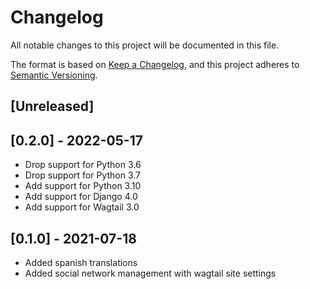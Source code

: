 # Changelog

All notable changes to this project will be documented in this file.

The format is based on [Keep a Changelog](https://keepachangelog.com/en/1.0.0/),
and this project adheres to [Semantic Versioning](https://semver.org/spec/v2.0.0.html).

## [Unreleased]

## [0.2.0] - 2022-05-17

* Drop support for Python 3.6
* Drop support for Python 3.7
* Add support for Python 3.10
* Add support for Django 4.0
* Add support for Wagtail 3.0

## [0.1.0] - 2021-07-18

* Added spanish translations
* Added social network management with wagtail site settings
